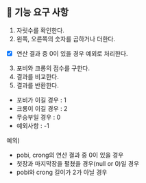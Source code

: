 ## 🚀 기능 요구 사항

1. 자릿수를 확인한다.
2. 왼쪽, 오른쪽의 숫자를 곱하거나 더한다.
- [x] 연산 결과 중 0이 있을 경우 예외로 처리한다. 
3. 포비와 크롱의 점수를 구한다. 
4. 결과를 비교한다.
5. 결과를 반환한다.
* 포비가 이길 경우 : 1
* 크롱이 이길 경우 : 2
* 무승부일 경우 : 0
* 예외사항 : -1

예외)
* pobi, crong의 연산 결과 중 0이 있을 경우
* 첫장과 마지막장을 펼쳤을 경우(null or 0)일 경우
* pobi와 crong 길이가 2가 아닐 경우
